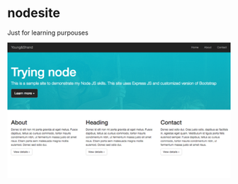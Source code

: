 # nodesite
Just for learning purpouses

![alt tag](https://github.com/skdeepak88/nodesite/blob/master/public/images/screenshot.png)
